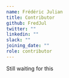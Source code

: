 ```yaml
---
name: Frédéric Julian
title: Contributor
github: FredJul
twitter: ""
linkedin: ""
slack: ""
joining_date: ""
role: contributor
---
```


Still waiting for this
